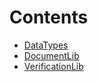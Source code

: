 

# Contents
- [DataTypes](DataTypes.sol/library.DataTypes.md)
- [DocumentLib](DocumentLib.sol/library.DocumentLib.md)
- [VerificationLib](VerificationLib.sol/library.VerificationLib.md)
